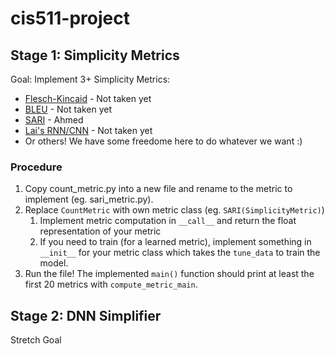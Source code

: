  # cis511-project
 
## Stage 1: Simplicity Metrics
Goal: Implement 3+ Simplicity Metrics:
- [Flesch-Kincaid](https://stars.library.ucf.edu/cgi/viewcontent.cgi?article=1055&context=istlibrary) - Not taken yet 
- [BLEU](https://aclanthology.org/P02-1040.pdf) - Not taken yet
- [SARI](https://aclanthology.org/Q16-1029.pdf) - Ahmed
- [Lai's RNN/CNN](https://ojs.aaai.org/index.php/AAAI/article/view/9513/9372) - Not taken yet
- Or others! We have some freedome here to do whatever we want :)

### Procedure
1. Copy count_metric.py into a new file and rename to the metric to implement (eg. sari_metric.py).
2. Replace `CountMetric` with own metric class (eg. `SARI(SimplicityMetric)`)
   1. Implement metric computation in `__call__` and return the float representation of your metric
   2. If you need to train (for a learned metric), implement something in `__init__` for your metric class which takes the `tune_data` to train the model.
3. Run the file! The implemented `main()` function should print at least the first 20 metrics with `compute_metric_main`.

## Stage 2: DNN Simplifier
Stretch Goal
